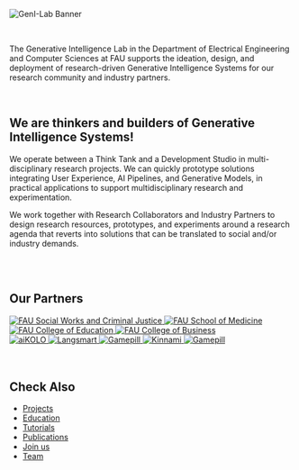 ![GenI-Lab Banner](http://generativeintelligencelab.ai/images/icons/genilab-banner.png)

<br/>

The Generative Intelligence Lab in the Department of Electrical Engineering and Computer Sciences at FAU supports the ideation, design, and deployment of research-driven Generative Intelligence Systems for our research community and industry partners.

<br/>

## We are thinkers and builders of Generative Intelligence Systems!


We operate between a Think Tank and a Development Studio in multi-disciplinary research projects. We can quickly prototype solutions integrating User Experience, AI Pipelines, and Generative Models, in practical applications to support multidisciplinary research and experimentation. 

We work together with Research Collaborators and Industry Partners to design research resources, prototypes, and experiments around a research agenda that reverts into solutions that can be translated to social and/or industry demands.

<!---
<div class="cta-buttons">
<a href="./projects.html" class="cta-button">Bring in Ideas</a>
<a href="./collaborate.html" class="cta-button">Join Us</a>
</div>
--->

<br/>
<br/>

## Our Partners

<main>
<div class="logo-tape-wrapper" data-logo-size="60">
  <a href="https://www.fau.edu/sw-cj/ssw/">
    <img src="http://generativeintelligencelab.ai/images/logos/fau-csw.png" alt="FAU Social Works and Criminal Justice" />
  </a>
  
  <a href="https://www.fau.edu/medicine/">
    <img src="http://generativeintelligencelab.ai/images/logos/fau-som.png" alt="FAU School of Medicine" />
  </a>
  <a href="https://www.fau.edu/education/">
    <img src="http://generativeintelligencelab.ai/images/logos/fau-coe.png" alt="FAU College of Education" />
  </a>
  <a href="https://www.fau.edu/business">
    <img src="http://generativeintelligencelab.ai/images/logos/fau-cob.png" alt="FAU College of Business" />
  </a>
</div>
</main>

<main>
<div class="logo-tape-wrapper" data-logo-size="35">
  <a href="https://www.aikolo.com">
    <img src="http://generativeintelligencelab.ai/images/logos/aikolo.png" alt="aiKOLO" />
  </a>
  <a href="https://www.langsmart.ai">
    <img src="http://generativeintelligencelab.ai/images/logos/langsmart.png" alt="Langsmart" />
  </a>
  <a href="https://lamatic.ai">
    <img src="http://generativeintelligencelab.ai/images/logos/lamatic.png" alt="Gamepill" />
  </a>
  <a href="https://www.kinnami.com">
    <img src="http://generativeintelligencelab.ai/images/logos/kinammi.png" alt="Kinnami" />
  </a>
  <a href="https://gamepill.com">
    <img src="http://generativeintelligencelab.ai/images/logos/gamepill.png" alt="Gamepill" />
  </a>
</div>
</main>

<br/>
<br/>

## Check Also

* [Projects](./projects.md)
* [Education](./knowledge.md#education)
* [Tutorials](./knowledge.md#tutorials)
* [Publications](./knowledge.md#publications)
* [Join us](./collaborate.md)
* [Team](./people.html)


 


